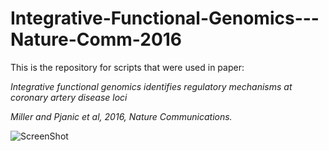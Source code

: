 # Integrative-Functional-Genomics---Nature-Comm-2016

This is the repository for scripts that were used in paper:

*Integrative functional genomics identifies regulatory mechanisms at coronary artery disease loci*

*Miller and Pjanic et al, 2016, Nature Communications.*

![ScreenShot](https://github.com/milospjanic/IntegrativeFunctionalGenomics/blob/master/example.png)
